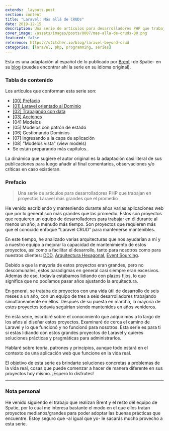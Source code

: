 ```yaml
---
extends: _layouts.post
section: content
title: "Laravel: Más allá de CRUDs"
date: 2019-12-15
description: Una serie de artículos para desarrolladores PHP que trabajan en proyectos Laravel más grandes que el promedio.  
cover_image: /assets/images/posts/0007/mas-alla-de-cruds-00.png
featured: false
reference: https://stitcher.io/blog/laravel-beyond-crud
categories: [laravel, php, programming, series]
---
```


Esta es una adaptación al español de lo publicado por [Brent](https://mobile.twitter.com/brendt_gd) -de Spatie- en su 
[blog](https://stitcher.io/blog/laravel-beyond-crud) (puedes encontrar ahí la serie en su idioma original).

### Tabla de contenido

Los artículos que conforman esta serie son:

- [[00] Prefacio](#prefacio)
- [[01] Laravel orientado al Dominio](/blog/laravel-mas-alla-de-cruds-laravel-orientado-al-dominio) 
- [[02] Trabajando con data](/blog/laravel-mas-alla-de-cruds-trabajando-con-data)
- [[03] Acciones](/blog/laravel-mas-alla-de-cruds-acciones)
- [04] Modelos
- [05] Modelos con patrón de estado
- [06] Gestionando Dominios
- [07] Ingresando a la capa de aplicación
- [08] "Modelos vista" (view models)
- Se están preparando más capítulos..

La dinámica que sugiere el autor original es la adaptación casi literal de sus publicaciones para luego añadir
al final comentarios, observaciones y/o críticas en caso existieran.

### Prefacio

> Una serie de artículos para desarrolladores PHP que trabajan en proyectos Laravel más grandes que el promedio

He venido escribiendo y manteniendo durante años varias aplicaciones web que por lo general son más grandes que 
las promedio. Estos son proyectos que requieren un equipo de desarrolladores para trabajar en él durante al 
menos un año, a menudo más tiempo. Son proyectos que requieren más que el conocido enfoque "Laravel CRUD" para 
mantenerse mantenibles.

En este tiempo, he analizado varias arquitecturas que nos ayudarían a mí y a nuestro equipo a mejorar la 
capacidad de mantenimiento de estos proyectos, así como a facilitar el desarrollo, tanto para nosotros como 
para nuestros clientes: [DDD](https://github.com/jatubio/5minutos_laravel/wiki/Resumen-sobre-DDD.-Domain-Driven-Design), 
[Arquitectura Hexagonal](https://apiumhub.com/es/tech-blog-barcelona/arquitectura-hexagonal/), 
[Event Sourcing](https://www.adictosaltrabajo.com/2018/06/20/event-sourcing-para-aplicaciones-escalables/).

Debido a que la mayoría de estos proyectos eran grandes, pero no descomunales, estos paradigmas en general 
casi siempre eran excesivos. Además de eso, todavía estábamos lidiando con plazos fijos, lo que significa 
que no podíamos pasar años ajustando la arquitectura.

En general, se trataba de proyectos con una vida útil de desarrollo de seis meses a un año, con un equipo 
de tres a seis desarrolladores trabajando simultáneamente en ellos. Después de su puesta en marcha, la mayoría 
de estos proyectos todavía seguirían siendo mantenidos en años venideros.

En esta serie, escribiré sobre el conocimiento que adquirimos a lo largo de los años al diseñar estos proyectos. 
Examinaré de cerca el camino de Laravel y lo que funcionó y no funcionó para nosotros. Esta serie es para ti si 
estás lidiando con estos grandes proyectos de Laravel y quieres soluciones prácticas y pragmáticas para administrarlos.

Hablaré sobre teoría, patrones y principios, aunque todo estará en el contexto de una aplicación web que funcione 
en la vida real.

El objetivo de esta serie es brindarte soluciones concretas a problemas de la vida real, cosas que puede comenzar a 
hacer de manera diferente en sus proyectos hoy mismo. ¡Espero lo disfrutes!

-----

### Nota personal

He venido siguiendo el trabajo que realizan Brent y el resto del equipo de Spatie, por lo cual me interesa bastante
el modo en el que ellos tratan proyectos medianos/grandes para poder adoptar las buenas prácticas que encuentre.
Estoy seguro que -al igual que yo- le sacarás mucho provecho a esta serie.
